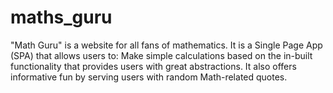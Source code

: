 # maths_guru
"Math Guru" is a website for all fans of mathematics. It is a Single Page App (SPA) that allows users to:  Make simple calculations based on the in-built functionality that provides users with great abstractions. It also offers informative fun by serving users with random Math-related quotes.
